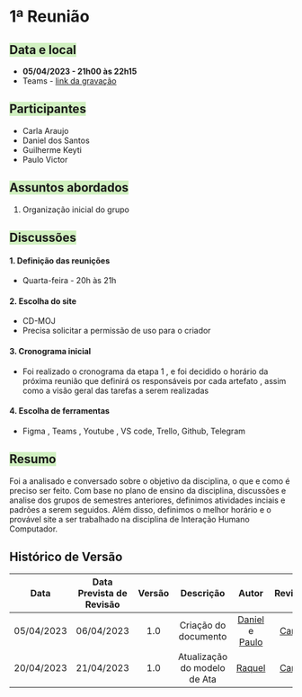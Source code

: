 # 1ª Reunião

## <text style="background-color:#D0F0C0">Data e local</text> 
- **05/04/2023 - 21h00 às 22h15**
- Teams - [link da gravação](https://youtu.be/ZfnAgMMCcGk)


## <text style="background-color:#D0F0C0">Participantes</text> 
- Carla Araujo
- Daniel dos Santos
- Guilherme Keyti
- Paulo Victor 

## <text style="background-color:#D0F0C0">Assuntos abordados</text> 
1. Organização inicial do grupo

## <text style="background-color:#D0F0C0">Discussões</text> 

#### 1. Definição das reunições
- Quarta-feira - 20h às 21h
  
#### 2. Escolha do site
- CD-MOJ 
- Precisa solicitar a permissão de uso para o criador

#### 3. Cronograma inicial
- Foi realizado o cronograma da etapa 1 , e foi decidido o horário da próxima reunião que definirá os responsáveis por cada artefato , assim como a visão geral das tarefas a serem realizadas
  
#### 4. Escolha de ferramentas
- Figma , Teams , Youtube , VS code, Trello, Github, Telegram

## <text style="background-color:#D0F0C0">Resumo</text> 
Foi a analisado e conversado sobre o objetivo da disciplina, o que e como é preciso ser feito. Com base no plano de ensino da disciplina, discussões e analise dos grupos de semestres anteriores, definimos atividades inciais e padrões a serem seguidos. Além disso, definimos o melhor horário e o provável site a ser trabalhado na disciplina de Interação Humano Computador.

## Histórico de Versão
|    Data    | Data Prevista de Revisão | Versão |      Descrição       |                                                                Autor                                                                 |               Revisor               |
| :--------: | :----------------------: | :----: | :------------------: | :----------------------------------------------------------------------------------------------------------------------------------: | :---------------------------------: |
| 05/04/2023 |        06/04/2023        |  1.0   | Criação do documento | [Daniel](https://github.com/daniel-de-sousa) e [Paulo](https://github.com/PauloVictorFS)  | [Carla](https://github.com/ccarlaa) |
| 20/04/2023 |        21/04/2023        |  1.0   | Atualização do modelo de Ata | [Raquel](https://github.com/raqueleucaria)  | [Carla](https://github.com/ccarlaa) |


